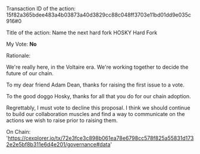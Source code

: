 Transaction ID of the action: 15f82a365bdee483a4b03873a40d3829cc88c048ff3703e11bd01dd9e035c916#0

Title of the action: Name the next hard fork HOSKY Hard Fork

My Vote: **No**

Rationale: 

We're really here, in the Voltaire era. We're working together to decide the future of our chain.


To my dear friend Adam Dean, thanks for raising the first issue to a vote.

To the good doggo Hosky, thanks for all that you do for our chain adoption.


Regrettably, I must vote to decline this proposal. I think we should continue to build our collaboration muscles and find a way to communicate on the actions we wish to raise prior to raising them.

On Chain: 'https://cexplorer.io/tx/72e3fce3c898b061ea78e6798cc578f825a55831d1732e2e5bf8b311e6d4e201/governance#data'
